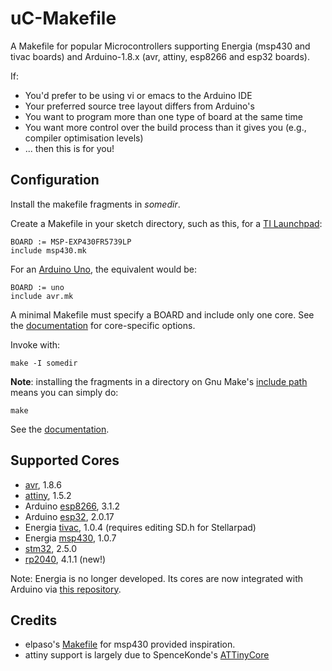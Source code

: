# uC-Makefile

A Makefile for popular Microcontrollers supporting Energia (msp430 and 
tivac boards) and Arduino-1.8.x (avr, attiny, esp8266 and esp32 boards).

If:
- You'd prefer to be using vi or emacs to the Arduino IDE
- Your preferred source tree layout differs from Arduino's
- You want to program more than one type of board at the same time
- You want more control over the build process than it gives you (e.g., compiler optimisation levels)
- ... then this is for you!

## Configuration
Install the makefile fragments in _somedir_.

Create a Makefile in your sketch directory, such as this, for a [TI Launchpad](https://en.wikipedia.org/wiki/TI_MSP430):

	BOARD := MSP-EXP430FR5739LP
	include msp430.mk

For an [Arduino Uno](https://en.wikipedia.org/wiki/Arduino), the equivalent would be:

	BOARD := uno
	include avr.mk

A minimal Makefile must specify a BOARD and include only one core. See the [documentation](docs/README.md) for core-specific options.

Invoke with:

	make -I somedir

**Note**: installing the fragments in a directory on Gnu Make's [include 
path](https://www.gnu.org/software/make/manual/html_node/Include.html)
means you can simply do:

	make

See the [documentation](docs/README.md).

## Supported Cores

 - [avr](https://github.com/arduino/ArduinoCore-avr), 1.8.6
 - [attiny](https://github.com/SpenceKonde/ATTinyCore), 1.5.2
 - Arduino [esp8266](https://github.com/esp8266/Arduino), 3.1.2
 - Arduino [esp32](https://github.com/espressif/arduino-esp32), 2.0.17
 - Energia [tivac](https://github.com/energia/tivac-core), 1.0.4 (requires editing SD.h for Stellarpad)
 - Energia [msp430](https://github.com/energia/msp430-lg-core), 1.0.7
 - [stm32](https://github.com/stm32duino/Arduino_Core_STM32), 2.5.0
 - [rp2040](https://github.com/earlephilhower/arduino-pico), 4.1.1 (new!)

Note: Energia is no longer developed. Its cores are now integrated with Arduino via
[this repository](https://github.com/Andy4495/TI_Platform_Cores_For_Arduino).

## Credits

- elpaso's [Makefile](https://github.com/elpaso/energia-makefile) for msp430 provided inspiration.
- attiny support is largely due to SpenceKonde's [ATTinyCore](https://github.com/SpenceKonde/ATTinyCore)
